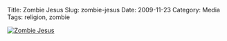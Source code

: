Title: Zombie Jesus
Slug: zombie-jesus
Date: 2009-11-23
Category: Media
Tags: religion, zombie

[ ![Zombie Jesus]({filename}/images/2009/jesus_zombie.gif) ](http://www.clusterflock.org/2009/11/i-thirst.html)
